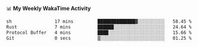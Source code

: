 <!--
**stamp711/stamp711** is a ✨ _special_ ✨ repository because its `README.md` (this file) appears on your GitHub profile.

Here are some ideas to get you started:

- 🔭 I’m currently working on ...
- 🌱 I’m currently learning ...
- 👯 I’m looking to collaborate on ...
- 🤔 I’m looking for help with ...
- 💬 Ask me about ...
- 📫 How to reach me: ...
- 😄 Pronouns: ...
- ⚡ Fun fact: ...
-->

📊 **My Weekly WakaTime Activity**

<!--START_SECTION:waka-->

```txt
sh                17 mins         ██████████████▓░░░░░░░░░░   58.45 %
Rust              7 mins          ██████░░░░░░░░░░░░░░░░░░░   24.64 %
Protocol Buffer   4 mins          ████░░░░░░░░░░░░░░░░░░░░░   15.66 %
Git               0 secs          ▒░░░░░░░░░░░░░░░░░░░░░░░░   01.25 %
```

<!--END_SECTION:waka-->
